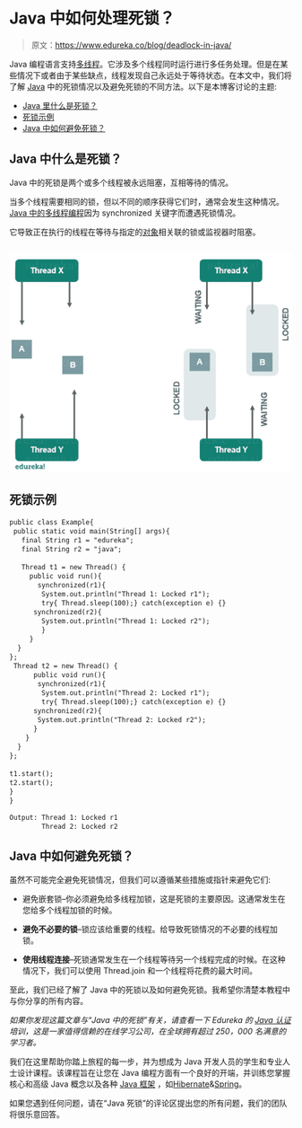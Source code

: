 # Java 中如何处理死锁？

> 原文：<https://www.edureka.co/blog/deadlock-in-java/>

Java 编程语言支持[多线程](https://www.edureka.co/blog/java-thread/)。它涉及多个线程同时运行进行多任务处理。但是在某些情况下或者由于某些缺点，线程发现自己永远处于等待状态。在本文中，我们将了解 [Java](https://www.edureka.co/java-j2ee-training-course) 中的死锁情况以及避免死锁的不同方法。以下是本博客讨论的主题:

*   [Java 里什么是死锁？](#deadlock)
*   [死锁示例](#example)
*   [Java 中如何避免死锁？](#avoid)

## **Java 中什么是死锁？**

Java 中的死锁是两个或多个线程被永远阻塞，互相等待的情况。

当多个线程需要相同的锁，但以不同的顺序获得它们时，通常会发生这种情况。[Java 中的多线程编程](https://www.edureka.co/blog/java-thread/)因为 synchronized 关键字而遭遇死锁情况。

它导致正在执行的线程在等待与指定的[对象](https://www.edureka.co/blog/java-objects-and-classes/)相关联的锁或监视器时阻塞。

## **![Deadlock in Java - Edureka](img/2f200c1b83cc3256ccab1a01148228d6.png)**

## **死锁示例**

```
public class Example{
 public static void main(String[] args){
   final String r1 = "edureka";
   final String r2 = "java";

   Thread t1 = new Thread() {
     public void run(){
       synchronized(r1){
        System.out.println("Thread 1: Locked r1");
        try{ Thread.sleep(100);} catch(exception e) {}
      synchronized(r2){
        System.out.println("Thread 1: Locked r2");
        }
     }
  }
};
 Thread t2 = new Thread() {
      public void run(){
       synchronized(r1){
        System.out.println("Thread 2: Locked r1");
        try{ Thread.sleep(100);} catch(exception e) {}
      synchronized(r2){
       System.out.println("Thread 2: Locked r2");
      }
    }
  }
};

t1.start();
t2.start();
}
}

```

```
Output: Thread 1: Locked r1
        Thread 2: Locked r2
```

## **Java 中如何避免死锁？**

虽然不可能完全避免死锁情况，但我们可以遵循某些措施或指针来避免它们:

*   避免嵌套锁–你必须避免给多线程加锁，这是死锁的主要原因。这通常发生在您给多个线程加锁的时候。

*   **避免不必要的锁**–锁应该给重要的线程。给导致死锁情况的不必要的线程加锁。

*   **使用线程连接**–死锁通常发生在一个线程等待另一个线程完成的时候。在这种情况下，我们可以使用 Thread.join 和一个线程将花费的最大时间。

至此，我们已经了解了 Java 中的死锁以及如何避免死锁。我希望你清楚本教程中与你分享的所有内容。

*如果你发现这篇文章与“Java 中的死锁”有关，请查看一下  Edureka 的 [Java 认证](https://www.edureka.co/java-j2ee-training-course)培训，这是一家值得信赖的在线学习公司，在全球拥有超过 250，000 名满意的学习者。*

我们在这里帮助你踏上旅程的每一步，并为想成为 Java 开发人员的学生和专业人士设计课程。该课程旨在让您在 Java 编程方面有一个良好的开端，并训练您掌握核心和高级 Java 概念以及各种  [Java 框架](https://www.edureka.co/blog/java-frameworks/) ，如[Hibernate](https://www.edureka.co/blog/what-is-hibernate-in-java/)&[Spring](https://www.edureka.co/blog/spring-tutorial/)。

如果您遇到任何问题，请在“Java 死锁”的评论区提出您的所有问题，我们的团队将很乐意回答。
